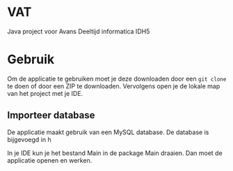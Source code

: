 # VAT
Java project voor Avans Deeltijd informatica IDH5

# Gebruik
Om de applicatie te gebruiken moet je deze downloaden door een `git clone` te doen of door een ZIP te downloaden. Vervolgens open je de lokale map van het project met je IDE.

## Importeer database
De applicatie maakt gebruik van een MySQL database. De database is bijgevoegd in h

In je IDE kun je het bestand Main in de package Main draaien. Dan moet de applicatie openen en werken.